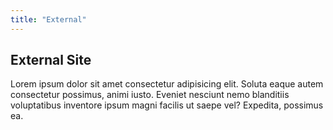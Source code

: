 ```yaml
---
title: "External"
---
```


## External Site

Lorem ipsum dolor sit amet consectetur adipisicing elit. Soluta eaque autem consectetur possimus, animi iusto. Eveniet nesciunt nemo blanditiis voluptatibus inventore ipsum magni facilis ut saepe vel? Expedita, possimus ea.